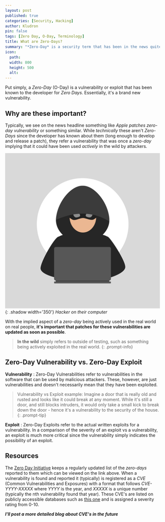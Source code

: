 ```yaml
---
layout: post
published: true
categories: [Security, Hacking]
author: Kludron
pin: false
tags: [Zero Day, O-Day, Terminology]
title: What are Zero-Days?
summary: "*Zero-Day* is a security term that has been in the news quite a bit recently, but what does it mean?"
icon:
  path: 
  width: 800
  height: 500
  alt: 
---
```


Put simply, a *Zero-Day* (O-Day) is a vulnerability or exploit that has been known to the developer
for *Zero Days*. Essentially, it's a brand new vulnerability.

## Why are these important?

Typically, we see on the news headline something like *Apple patches zero-day vulnerability* or 
something similar. While *technically* these aren't *Zero-Days* since the developer has known
about them (long enough to develop and release a patch), they refer a vulnerability that was once
a *zero-day* implying that it could have been used *actively* in the wild by attackers.

![Hacker](/assets/img/hacker.png){: .shadow width='350'}
_Hacker on their computer_

With the implied aspect of a *zero-day* being actively used in the real world on real people, **it's
important that patches for these vulnerabilities are updated as soon as possible**.

> **In the wild** simply refers to outside of testing, such as something being actively exploited in
the real world.
{: .prompt-info}

## Zero-Day Vulnerability vs. Zero-Day Exploit

**Vulnerability**
: Zero-Day Vulnerabilities refer to vulnerabilities in the software that can be used by malicious
attackers. These, however, are just vulnerabilities and doesn't necessarily mean that they have
been exploited.

> Vulnerability vs Exploit example: Imagine a door that is really old and rusted and looks like
it could break at any moment. While it's still a door, and still blocks intruders, it would only
take a small kick to break down the door - hence it's a vulnerability to the security of the house.
{: .prompt-tip}

**Exploit**
: Zero-Day Exploits refer to the actual written exploits for a vulnerability. In a comparison of
the severity of an exploit vs a vulnerability, an exploit is much more critical since the 
vulnerability simply indicates the possibility of an exploit.

## Resources

The [Zero Day Initiative](https://www.zerodayinitiative.com/advisories/upcoming/) keeps a regularly
updated list of the *zero-days* reported to them which can be viewed on the link above. When a
vulnerability is found and reported it (typically) is registered as a *CVE* (Common Vulnerabilities
and Exposures) with a format that follows *CVE-YYYY-XXXXX* where *YYYY* is the year, and *XXXXX* is
a unique number (typically the nth vulnerability found that year). These CVE's are listed on
publicly accessible databases such as [this one](https://www.cvedetails.com/index.php) and is 
assigned a severity rating from 0-10.

***I'll post a more detailed blog about CVE's in the future***
